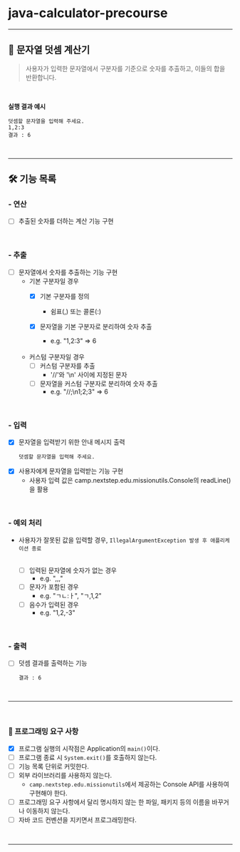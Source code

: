 # java-calculator-precourse

-----


## 🧮 문자열 덧셈 계산기
> 사용자가 입력한 문자열에서 구분자를 기준으로 숫자를 추출하고, 이들의 합을 반환합니다.

<br/>



**실행 결과 예시**
```
덧셈할 문자열을 입력해 주세요.
1,2:3
결과 : 6
```
<br/>

-----

## 🛠️ 기능 목록

### - 연산
  - [ ] 추출된 숫자를 더하는 계산 기능 구현

<br/>

### - 추출
  - [ ] 문자열에서 숫자를 추출하는 기능 구현
    - 기본 구분자일 경우
      - [X] 기본 구분자를 정의 
        - 쉼표(,) 또는 콜론(:)
      - [X] 문자열을 기본 구분자로 분리하여 숫자 추출
        - e.g. "1,2:3" => 6
        
        <br/>
    - 커스텀 구분자일 경우
      - [ ] 커스텀 구분자를 추출
        - '//'와 '\n' 사이에 지정된 문자
      - [ ] 문자열을 커스텀 구분자로 분리하여 숫자 추출
        - e.g. "//;\n1;2;3" => 6

<br/>

### - 입력
  - [X] 문자열을 입력받기 위한 안내 메시지 출력 <br/>
    ```
    덧셈할 문자열을 입력해 주세요.
    ```
  - [X] 사용자에게 문자열을 입력받는 기능 구현
    - 사용자 입력 값은 camp.nextstep.edu.missionutils.Console의 readLine()을 활용

<br/>

### - 예외 처리
  - 사용자가 잘못된 값을 입력할 경우, `IllegalArgumentException 발생 후 애플리케이션 종료`
  
    <br/>

    - [ ] 입력된 문자열에 숫자가 없는 경우
      - e.g. ",,,"
    - [ ] 문자가 포함된 경우
      - e.g. "ㄱㄴ:ㅏ", "ㄱ,1,2"
    - [ ] 음수가 입력된 경우
      - e.g. "1,2,-3"

<br/>

### - 출력
  - [ ] 덧셈 결과를 출력하는 기능
    ```
    결과 : 6
    ```

<br/>

-----

<br/>

<!--
### **💭 커스텀 구분자에 대한 예외 처리**
> 커스텀 구분자는 '//'와 '\n' 사이에 지정된 문자로 특수문자, 기호, 숫자, 영문자, 조합된 문자열 등이 올 수 있다.

- [ ] 커스텀 구분자가 여러 개인 경우
  - e.g. "//!;\n", "//abc;1\n"
- [ ] 커스텀 구분자가 정의되지 않은 경우
  - e.g. "//\n"
- [ ] 기본 구분자와 커스텀 구분자를 혼합하여 사용할 경우
  - e.g. "//;\n1;2:3"

<br/>

---
-->

### 📜 프로그래밍 요구 사항
  - [X] 프로그램 실행의 시작점은 Application의 `main()`이다.
  - [ ] 프로그램 종료 시 `System.exit()`를 호출하지 않는다.
  - [ ] 기능 목록 단위로 커밋한다.
  - [ ] 외부 라이브러리를 사용하지 않는다.
    - `camp.nextstep.edu.missionutils`에서 제공하는 Console API를 사용하여 구현해야 한다.
  - [ ] 프로그래밍 요구 사항에서 달리 명시하지 않는 한 파일, 패키지 등의 이름을 바꾸거나 이동하지 않는다.
  - [ ] 자바 코드 컨벤션을 지키면서 프로그래밍한다.

<br/>

-----
